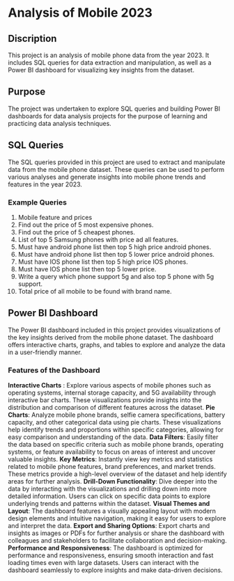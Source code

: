 # Analysis of Mobile 2023
## Discription

This project is an analysis of mobile phone data from the year 2023. It includes SQL queries for data extraction and manipulation, as well as a Power BI dashboard for visualizing key insights from the dataset.

## Purpose

The project was undertaken to explore SQL queries and building Power BI dashboards for data analysis projects for the purpose of learning and practicing data analysis techniques.

## SQL Queries

The SQL queries provided in this project are used to extract and manipulate data from the mobile phone dataset. These queries can be used to perform various analyses and generate insights into mobile phone trends and features in the year 2023.

### Example Queries
1. Mobile feature and prices
2. Find out the price of 5 most expensive phones.
3. Find out the price of 5 cheapest phones.
4. List of top 5 Samsung phones with price ad all features.
5. Must have android phone list then top 5 high price android phones.
6. Must have android phone list then top 5 lower price android phones.
7. Must have IOS phone list then top 5 high price IOS phones.
8. Must have IOS phone list then top 5 lower price.
9. Write a query which phone support 5g and also top 5 phone with 5g support.
10. Total price of all mobile to be found with brand name.

## Power BI Dashboard

The Power BI dashboard included in this project provides visualizations of the key insights derived from the mobile phone dataset. The dashboard offers interactive charts, graphs, and tables to explore and analyze the data in a user-friendly manner.

### Features of the Dashboard
**Interactive Charts** : Explore various aspects of mobile phones such as operating systems, internal storage capacity, and 5G availability through interactive bar charts. These visualizations provide insights into the distribution and comparison of different features across the dataset.
**Pie Charts**: Analyze mobile phone brands, selfie camera specifications, battery capacity, and other categorical data using pie charts. These visualizations help identify trends and proportions within specific categories, allowing for easy comparison and understanding of the data.
**Data Filters**: Easily filter the data based on specific criteria such as mobile phone brands, operating systems, or feature availability to focus on areas of interest and uncover valuable insights.
**Key Metrics**: Instantly view key metrics and statistics related to mobile phone features, brand preferences, and market trends. These metrics provide a high-level overview of the dataset and help identify areas for further analysis.
**Drill-Down Functionality**: Dive deeper into the data by interacting with the visualizations and drilling down into more detailed information. Users can click on specific data points to explore underlying trends and patterns within the dataset.
**Visual Themes and Layout**: The dashboard features a visually appealing layout with modern design elements and intuitive navigation, making it easy for users to explore and interpret the data.
**Export and Sharing Options**: Export charts and insights as images or PDFs for further analysis or share the dashboard with colleagues and stakeholders to facilitate collaboration and decision-making.
**Performance and Responsiveness**: The dashboard is optimized for performance and responsiveness, ensuring smooth interaction and fast loading times even with large datasets. Users can interact with the dashboard seamlessly to explore insights and make data-driven decisions. 


